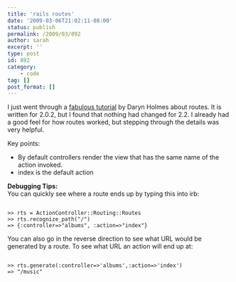 ```yaml
---
title: 'rails routes'
date: '2009-03-06T21:02:11-08:00'
status: publish
permalink: /2009/03/892
author: sarah
excerpt: ''
type: post
id: 892
category:
    - code
tag: []
post_format: []
---
```

I just went through a [fabulous tutorial](http://darynholmes.wordpress.com/2008/03/15/beginners-tutorial-routing-in-rails-20-with-rest-part-1-of-n/) by Daryn Holmes about routes. It is written for 2.0.2, but I found that nothing had changed for 2.2. I already had a good feel for how routes worked, but stepping through the details was very helpful.

Key points:

- By default controllers render the view that has the same name of the action invoked.
- index is the default action

**Debugging Tips:**  
You can quickly see where a route ends up by typing this into irb:

```

>> rts = ActionController::Routing::Routes
>> rts.recognize_path("/")
=> {:controller=>"albums", :action=>"index"}
```

You can also go in the reverse direction to see what URL would be generated by a route. To see what URL an action will end up at:

```

>> rts.generate(:controller=>'albums',:action=>'index')
=> "/music"
```